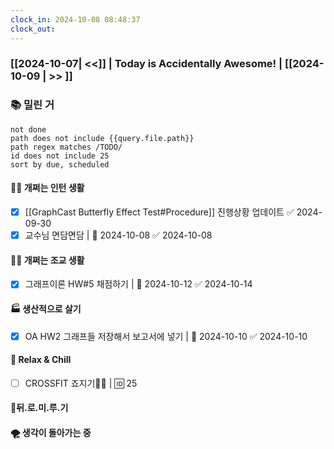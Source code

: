 ```yaml
---
clock_in: 2024-10-08 08:48:37
clock_out: 
---
```

### [[2024-10-07| <<]] | **Today is Accidentally Awesome!** | [[2024-10-09 | >> ]]

### 📚 밀린 거
```tasks
not done 
path does not include {{query.file.path}}
path regex matches /TODO/
id does not include 25
sort by due, scheduled
```

#### 🤦‍♂️ 개쩌는 인턴 생활
- [x] [[GraphCast Butterfly Effect Test#Procedure]] 진행상황 업데이트 ✅ 2024-09-30
- [x] 교수님 면담면담 | 📅 2024-10-08 ✅ 2024-10-08

#### 👨‍🏫 개쩌는 조교 생활
- [x] 그래프이론 HW#5 채점하기 | 📅 2024-10-12 ✅ 2024-10-14

#### 🏭 생산적으로 살기
- [x] OA HW2 그래프들 저장해서 보고서에 넣기 | 📅 2024-10-10 ✅ 2024-10-10

#### 🍻 Relax & Chill 
- [ ] CROSSFIT 죠지기🏋️‍♀️ | 🆔 25


#### 💨뒤.로.미.루.기

#### 🌪 생각이 돌아가는 중
